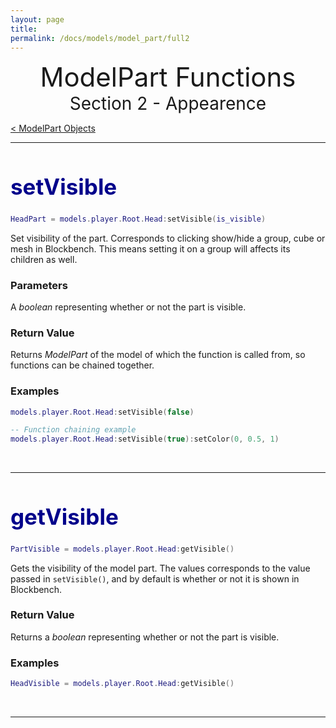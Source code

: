 ```yaml
---
layout: page
title:
permalink: /docs/models/model_part/full2
---
```


<center style="font-size: 3em;">ModelPart Functions</center>

<center style="font-size: 2em;">Section 2 - Appearence</center>

[< ModelPart Objects](/docs/models/model_part/intro)

***

<h1 id="setVisible" style="font-size: 2.5em;color:#00008B">setVisible</h1>

```lua
HeadPart = models.player.Root.Head:setVisible(is_visible)
```

Set visibility of the part. Corresponds to clicking show/hide a group, cube or mesh in Blockbench. This means setting it on a group will affects its children as well.

### Parameters

A *boolean* representing whether or not the part is visible.

### Return Value

Returns *ModelPart* of the model of which the function is called from, so functions can be chained together.

### Examples

```lua
models.player.Root.Head:setVisible(false)

-- Function chaining example
models.player.Root.Head:setVisible(true):setColor(0, 0.5, 1)
```
&nbsp;

***

<h1 id="getVisible" style="font-size: 2.5em;color:#00008B">getVisible</h1>

```lua
PartVisible = models.player.Root.Head:getVisible()
```

Gets the visibility of the model part. The values corresponds to the value passed in `setVisible()`, and by default is whether or not it is shown in Blockbench.

### Return Value

Returns a *boolean* representing whether or not the part is visible.

### Examples

```lua
HeadVisible = models.player.Root.Head:getVisible()
```
&nbsp;

***